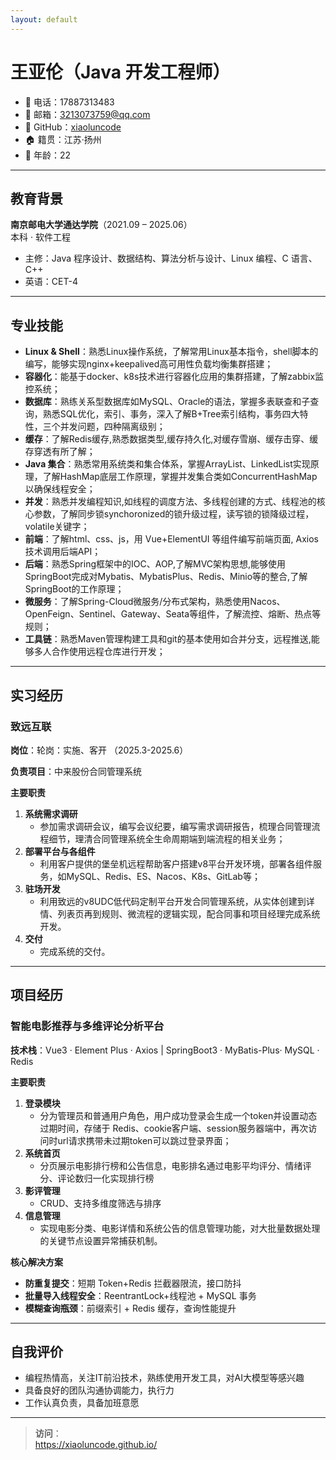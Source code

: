 ```yaml
---
layout: default
---
```


# 王亚伦（Java 开发工程师）

- 📱 电话：17887313483  
- 📧 邮箱：[3213073759@qq.com](mailto:3213073759@qq.com)  
- 🔗 GitHub：[xiaoluncode](https://github.com/xiaoluncode)   
- 🏠 籍贯：江苏·扬州  
- 🎂 年龄：22  

---

## 教育背景

**南京邮电大学通达学院**（2021.09 – 2025.06）  
本科 · 软件工程  
- 主修：Java 程序设计、数据结构、算法分析与设计、Linux 编程、C 语言、C++  
- 英语：CET-4  

---

## 专业技能

- **Linux & Shell**：熟悉Linux操作系统，了解常用Linux基本指令，shell脚本的编写，能够实现nginx+keepalived高可用性负载均衡集群搭建；
- **容器化**：能基于docker、k8s技术进行容器化应用的集群搭建，了解zabbix监控系统；  
- **数据库**：熟练关系型数据库如MySQL、Oracle的语法，掌握多表联查和子查询，熟悉SQL优化，索引、事务，深入了解B+Tree索引结构，事务四大特性，三个并发问题，四种隔离级别；  
- **缓存**：了解Redis缓存,熟悉数据类型,缓存持久化,对缓存雪崩、缓存击穿、缓存穿透有所了解； 
- **Java 集合**：熟悉常用系统类和集合体系，掌握ArrayList、LinkedList实现原理，了解HashMap底层工作原理，掌握并发集合类如ConcurrentHashMap以确保线程安全；
- **并发**：熟悉并发编程知识,如线程的调度方法、多线程创建的方式、线程池的核心参数，了解同步锁synchoronized的锁升级过程，读写锁的锁降级过程，volatile关键字；  
- **前端**：了解html、css、js，用 Vue+ElementUI 等组件编写前端页面, Axios 技术调用后端API；  
- **后端**：熟悉Spring框架中的IOC、AOP,了解MVC架构思想,能够使用SpringBoot完成对Mybatis、MybatisPlus、Redis、Minio等的整合,了解SpringBoot的工作原理；
- **微服务**：了解Spring-Cloud微服务/分布式架构，熟悉使用Nacos、OpenFeign、Sentinel、Gateway、Seata等组件，了解流控、熔断、热点等规则；
- **工具链**：熟悉Maven管理构建工具和git的基本使用如合并分支，远程推送,能够多人合作使用远程仓库进行开发；  

---

## 实习经历

### 致远互联  
**岗位**：轮岗：实施、客开   （2025.3-2025.6）

**负责项目**：中来股份合同管理系统

**主要职责**  
1. **系统需求调研**  
   - 参加需求调研会议，编写会议纪要，编写需求调研报告，梳理合同管理流程细节，理清合同管理系统全生命周期端到端流程的相关业务； 
2. **部署平台与各组件**  
   - 利用客户提供的堡垒机远程帮助客户搭建v8平台开发环境，部署各组件服务，如MySQL、Redis、ES、Nacos、K8s、GitLab等；
3. **驻场开发**  
   - 利用致远的v8UDC低代码定制平台开发合同管理系统，从实体创建到详情、列表页再到规则、微流程的逻辑实现，配合同事和项目经理完成系统开发。
4. **交付**  
   - 完成系统的交付。

---

## 项目经历 

### 智能电影推荐与多维评论分析平台  
**技术栈**：Vue3 · Element Plus · Axios  |  SpringBoot3 · MyBatis-Plus· MySQL · Redis  

**主要职责**  
1. **登录模块**  
   - 分为管理员和普通用户角色，用户成功登录会生成一个token并设置动态过期时间，存储于 Redis、cookie客户端、session服务器端中，再次访问时url请求携带未过期token可以跳过登录界面； 
2. **系统首页**  
   - 分页展示电影排行榜和公告信息，电影排名通过电影平均评分、情绪评分、评论数归一化实现排行榜
3. **影评管理**  
   - CRUD、支持多维度筛选与排序  
4. **信息管理**  
   - 实现电影分类、电影详情和系统公告的信息管理功能，对大批量数据处理的关键节点设置异常捕获机制。

**核心解决方案**  
- **防重复提交**：短期 Token+Redis 拦截器限流，接口防抖  
- **批量导入线程安全**：ReentrantLock+线程池 + MySQL 事务  
- **模糊查询瓶颈**：前缀索引 + Redis 缓存，查询性能提升 

---

## 自我评价

- 编程热情高，关注IT前沿技术，熟练使用开发工具，对AI大模型等感兴趣 
- 具备良好的团队沟通协调能力，执行力
- 工作认真负责，具备加班意愿

---

> **访问**：  
> https://xiaoluncode.github.io/  

